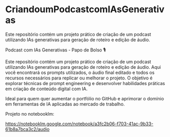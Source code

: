# CriandoumPodcastcomIAsGenerativas
Este repositório contém um projeto prático de criação de um podcast utilizando IAs generativas para geração de roteiro e edição de áudio. 

Podcast com IAs Generativas - Papo de Bolso 🎙️

Este repositório contém um projeto prático de criação de um podcast utilizando IAs generativas para geração de roteiro e edição de áudio. Aqui você encontrará os prompts utilizados, o áudio final editado e todos os recursos necessários para replicar ou melhorar o projeto. O objetivo é explorar técnicas de prompt engineering e desenvolver habilidades práticas em criação de conteúdo digital com IA.

Ideal para quem quer aumentar o portfólio no GitHub e aprimorar o domínio em ferramentas de IA aplicadas ao mercado de trabalho.

Projeto no notebooklm:

 https://notebooklm.google.com/notebook/a3fc2b06-f703-41ac-9b33-61b8a7bca3c2/audio

